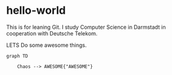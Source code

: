# hello-world
This is for leaning Git.
I study Computer Science in Darmstadt in cooperation with Deutsche Telekom.

LETS Do some awesome things.

```mermaid
graph TD

	Chaos --> AWESOME{"AWESOME"}
```

